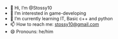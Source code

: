 - 👋 Hi, I’m @Stossy10
- 👀 I’m interested in game-developing
- 🌱 I’m currently learning IT, Basic c++ and python
- 📫 How to reach me: stossy10@gmail.com
- 😄 Pronouns: he/him

<!---
Stossy10/Stossy10 is a ✨ special ✨ repository because its `README.md` (this file) appears on your GitHub profile.
You can click the Preview link to take a look at your changes.
--->
